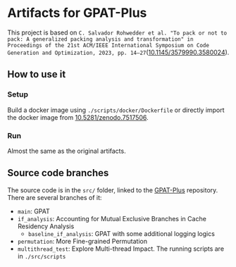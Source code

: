 # Artifacts for GPAT-Plus

This project is based on `C. Salvador Rohwedder et al. "To pack or not to pack: A generalized packing analysis and transformation" in Proceedings of the 21st ACM/IEEE International Symposium on Code Generation and Optimization, 2023, pp. 14–27`([10.1145/3579990.3580024](https://dl.acm.org/doi/10.1145/3579990.3580024)).

## How to use it

### Setup

Build a docker image using `./scripts/docker/Dockerfile` or directly import the docker image from [10.5281/zenodo.7517506](https://doi.org/10.5281/zenodo.7517506).

### Run

Almost the same as the original artifacts.

## Source code branches

The source code is in the `src/` folder, linked to the [GPAT-Plus](https://github.com/CHN-ChenYi/GPAT-Plus) repository. There are several branches of it:

* `main`: GPAT
* `if_analysis`: Accounting for Mutual Exclusive Branches in Cache Residency Analysis
  * `baseline_if_analysis`: GPAT with some additional logging logics
* `permutation`: More Fine-grained Permutation
* `multithread_test`: Explore Multi-thread Impact. The running scripts are in `./src/scripts`
